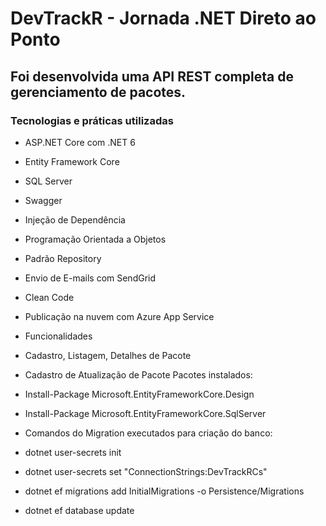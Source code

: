 # DevTrackR - Jornada .NET Direto ao Ponto
## Foi desenvolvida uma API REST completa de gerenciamento de pacotes.

### Tecnologias e práticas utilizadas
- ASP.NET Core com .NET 6
- Entity Framework Core
- SQL Server
- Swagger
- Injeção de Dependência
- Programação Orientada a Objetos
- Padrão Repository
- Envio de E-mails com SendGrid
- Clean Code
- Publicação na nuvem com Azure App Service
- Funcionalidades
- Cadastro, Listagem, Detalhes de Pacote
- Cadastro de Atualização de Pacote
Pacotes instalados:
- Install-Package Microsoft.EntityFrameworkCore.Design
- Install-Package Microsoft.EntityFrameworkCore.SqlServer

- Comandos do Migration executados para criação do banco:
- dotnet user-secrets init
- dotnet user-secrets set "ConnectionStrings:DevTrackRCs"
- dotnet ef migrations add InitialMigrations -o Persistence/Migrations
- dotnet ef database update
 
